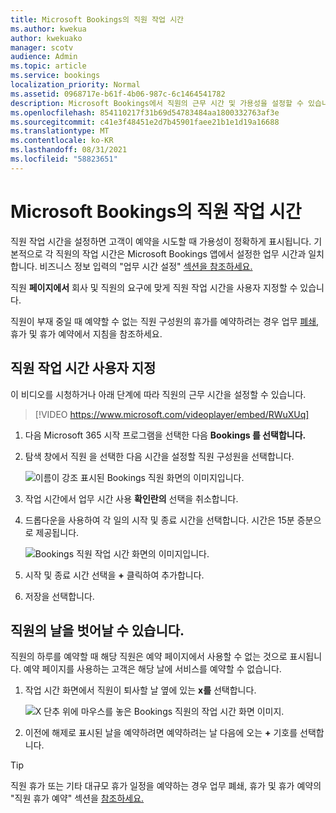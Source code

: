 ```yaml
---
title: Microsoft Bookings의 직원 작업 시간
ms.author: kwekua
author: kwekuako
manager: scotv
audience: Admin
ms.topic: article
ms.service: bookings
localization_priority: Normal
ms.assetid: 0968717e-b61f-4b06-987c-6c1464541782
description: Microsoft Bookings에서 직원의 근무 시간 및 가용성을 설정할 수 있습니다.
ms.openlocfilehash: 854110217f31b69d54783484aa1800332763af3e
ms.sourcegitcommit: c41e3f48451e2d7b45901faee21b1e1d19a16688
ms.translationtype: MT
ms.contentlocale: ko-KR
ms.lasthandoff: 08/31/2021
ms.locfileid: "58823651"
---
```

# <a name="employee-working-hours-in-microsoft-bookings"></a>Microsoft Bookings의 직원 작업 시간

직원 작업 시간을 설정하면 고객이 예약을 시도할 때 가용성이 정확하게 표시됩니다. 기본적으로 각 직원의 작업 시간은 Microsoft Bookings 앱에서 설정한 업무 시간과 일치합니다. 비즈니스 정보 입력의 "업무 시간 설정" [섹션을 참조하세요.](enter-business-information.md)

직원 **페이지에서** 회사 및 직원의 요구에 맞게 직원 작업 시간을 사용자 지정할 수 있습니다.

직원이 부재 중일 때 예약할 수 없는 직원 구성원의 휴가를 예약하려는 경우 업무 [폐쇄,](schedule-closures-time-off-vacation.md) 휴가 및 휴가 예약에서 지침을 참조하세요.

## <a name="customize-employee-working-hours"></a>직원 작업 시간 사용자 지정

이 비디오를 시청하거나 아래 단계에 따라 직원의 근무 시간을 설정할 수 있습니다.

> [!VIDEO https://www.microsoft.com/videoplayer/embed/RWuXUq]

1. 다음 Microsoft 365 시작 프로그램을 선택한 다음 **Bookings 를 선택합니다.**

1. 탐색 창에서 직원 을 선택한 다음 시간을 설정할 직원 구성원을 선택합니다.

   ![이름이 강조 표시된 Bookings 직원 화면의 이미지입니다.](../media/bookings-staff-name-highlight.png)

1. 작업 시간에서 업무 시간 사용 **확인란의** 선택을 취소합니다.

1. 드롭다운을 사용하여 각 일의 시작 및 종료 시간을 선택합니다. 시간은 15분 증분으로 제공됩니다.

   ![Bookings 직원 작업 시간 화면의 이미지입니다.](../media/bookings-staff-hours.png)

1. 시작 및 종료 시간 선택을 **+** 클릭하여 추가합니다.

1. 저장을 선택합니다.

## <a name="set-an-employees-days-off"></a>직원의 날을 벗어날 수 있습니다.

직원의 하루를 예약할 때 해당 직원은 예약 페이지에서 사용할 수 없는 것으로 표시됩니다. 예약 페이지를 사용하는 고객은 해당 날에 서비스를 예약할 수 없습니다.

1. 작업 시간 화면에서 직원이 퇴사할 날 옆에 있는 **x를** 선택합니다.

   ![X 단추 위에 마우스를 놓은 Bookings 직원의 작업 시간 화면 이미지.](../media/bookings-staff-time-off.png)

1. 이전에 해제로 표시된 날을 예약하려면 예약하려는 날 다음에 오는 **+** 기호를 선택합니다.

> [!TIP]
> 직원 휴가 또는 기타 대규모 휴가 일정을 예약하는 경우 업무 폐쇄, 휴가 및 휴가 예약의 "직원 휴가 예약" 섹션을 [참조하세요.](schedule-closures-time-off-vacation.md#schedule-employee-time-off)
